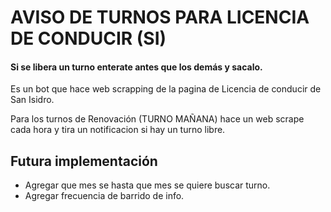 # AVISO DE TURNOS PARA LICENCIA DE CONDUCIR (SI)
#### Si se libera un turno enterate antes que los demás y sacalo. 

Es un bot que hace web scrapping de la pagina de Licencia de conducir de San Isidro. 

Para los turnos de Renovación (TURNO MAÑANA) hace un web scrape cada hora y tira un notificacion si hay un turno libre. 

## Futura implementación

- Agregar que mes se hasta que mes se quiere buscar turno.
- Agregar frecuencia de barrido de info.

